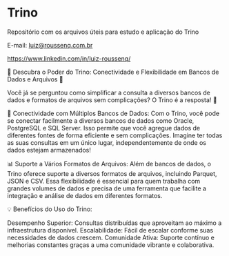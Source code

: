 # Trino

Repositório com os arquivos úteis para estudo e aplicação do Trino

E-mail: luiz@roussenq.com.br

https://www.linkedin.com/in/luiz-roussenq/

🚀 Descubra o Poder do Trino: Conectividade e Flexibilidade em Bancos de Dados e Arquivos 🚀

Você já se perguntou como simplificar a consulta a diversos bancos de dados e formatos de arquivos sem complicações? O Trino é a resposta! 🎉

🔗 Conectividade com Múltiplos Bancos de Dados:
Com o Trino, você pode se conectar facilmente a diversos bancos de dados como Oracle, PostgreSQL e SQL Server. Isso permite que você agregue dados de diferentes fontes de forma eficiente e sem complicações. Imagine ter todas as suas consultas em um único lugar, independentemente de onde os dados estejam armazenados!

📊 Suporte a Vários Formatos de Arquivos:
Além de bancos de dados, o Trino oferece suporte a diversos formatos de arquivos, incluindo Parquet, JSON e CSV. Essa flexibilidade é essencial para quem trabalha com grandes volumes de dados e precisa de uma ferramenta que facilite a integração e análise de dados em diferentes formatos.

💡 Benefícios do Uso do Trino:

Desempenho Superior: Consultas distribuídas que aproveitam ao máximo a infraestrutura disponível.
Escalabilidade: Fácil de escalar conforme suas necessidades de dados crescem.
Comunidade Ativa: Suporte contínuo e melhorias constantes graças a uma comunidade vibrante e colaborativa.
